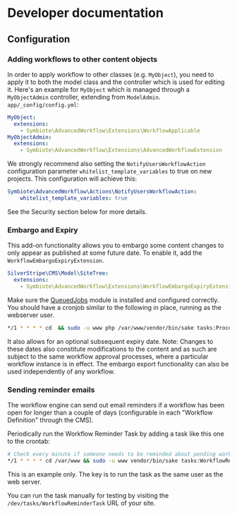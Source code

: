 # Developer documentation

## Configuration

### Adding workflows to other content objects
In order to apply workflow to other classes (e.g. `MyObject`), you need
to apply it to both the model class and the controller
which is used for editing it. Here's an example for `MyObject`
which is managed through a `MyObjectAdmin` controller,
extending from `ModelAdmin`. `app/_config/config.yml`:

```yml
MyObject:
  extensions:
    - Symbiote\AdvancedWorkflow\Extensions\WorkflowApplicable
MyObjectAdmin:
  extensions:
    - Symbiote\AdvancedWorkflow\Extensions\AdvancedWorkflowExtension
```

We strongly recommend also setting the `NotifyUsersWorkflowAction` configuration parameter `whitelist_template_variables`
to true on new projects. This configuration will achieve this:

```yml
Symbiote\AdvancedWorkflow\Actions\NotifyUsersWorkflowAction:
    whitelist_template_variables: true
```

See the Security section below for more details.

### Embargo and Expiry
This add-on functionality allows you to embargo some content changes to only appear as published at some future date. To enable it,
add the `WorkflowEmbargoExpiryExtension`.

```yml
SilverStripe\CMS\Model\SiteTree:
  extensions:
    - Symbiote\AdvancedWorkflow\Extensions\WorkflowEmbargoExpiryExtension
```

Make sure the [QueuedJobs](https://github.com/nyeholt/silverstripe-queuedjobs)
module is installed and configured correctly.
You should have a cronjob similar to the following in place, running
as the webserver user.

```sh
*/1 * * * * cd  && sudo -u www php /var/www/vendor/bin/sake tasks:ProcessJobQueueTask
```

It also allows for an optional subsequent expiry date. Note: Changes to these dates also constitute modifications to the content and as such
are subject to the same workflow approval processes, where a particular workflow instance is in effect. The embargo export functionality can also be used independently of any workflow.

### Sending reminder emails

The workflow engine can send out email reminders if a workflow has been open for longer
than a couple of days (configurable in each "Workflow Definition" through the CMS).

Periodically run the Workflow Reminder Task by adding a task like this one to the crontab:

```sh
# Check every minute if someone needs to be reminded about pending workflows
*/1 * * * * cd /var/www && sudo -u www vendor/bin/sake tasks:WorkflowReminderTask
```

This is an example only. The key is to run the task as the same user as the web server.

You can run the task manually for testing by visiting the `/dev/tasks/WorkflowReminderTask` URL of your site.
